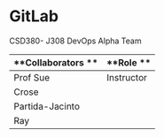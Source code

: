 # GitLab
CSD380- J308 DevOps  Alpha Team



| **Collaborators ** | **Role ** |
|------------------------|-------------| 
| Prof Sue 	            | Instructor|
| Crose	            |		     |
| Partida-Jacinto       |                      |
| Ray		            |                     |
